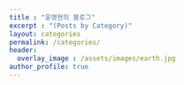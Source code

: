 ```yaml
---
title : "윤명현의 블로그"
excerpt : "(Posts by Category)"
layout: categories
permalink: /categories/
header:
  overlay_image : /assets/images/earth.jpg
author_profile: true
---
```


